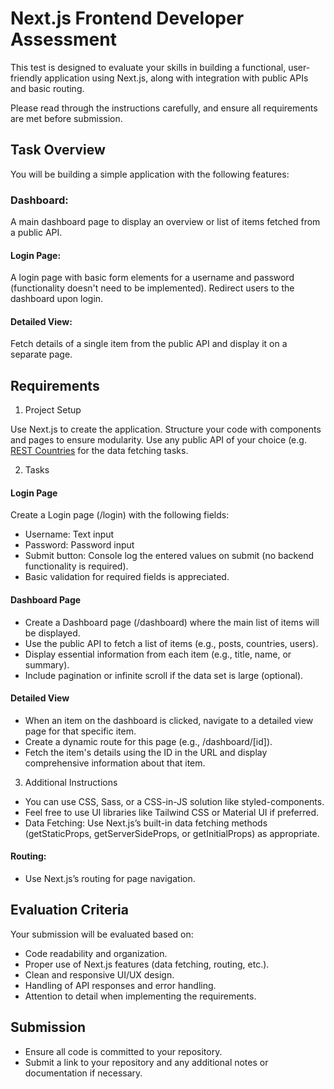 # Next.js Frontend Developer Assessment

This test is designed to evaluate your skills in building a functional, user-friendly application using Next.js, along with integration with public APIs and basic routing.

Please read through the instructions carefully, and ensure all requirements are met before submission.

## Task Overview
You will be building a simple application with the following features:

### Dashboard: 
A main dashboard page to display an overview or list of items fetched from a public API.

#### Login Page: 
A login page with basic form elements for a username and password (functionality doesn't need to be implemented).
Redirect users to the dashboard upon login.

#### Detailed View: 
Fetch details of a single item from the public API and display it on a separate page.

## Requirements

1. Project Setup

Use Next.js to create the application.
Structure your code with components and pages to ensure modularity.
Use any public API of your choice (e.g. [REST Countries](https://restcountries.com/v3.1/all) for the data fetching tasks.

2. Tasks

#### Login Page

Create a Login page (/login) with the following fields:
- Username: Text input
- Password: Password input
- Submit button: Console log the entered values on submit (no backend functionality is required).
- Basic validation for required fields is appreciated.

#### Dashboard Page

- Create a Dashboard page (/dashboard) where the main list of items will be displayed.
- Use the public API to fetch a list of items (e.g., posts, countries, users).
- Display essential information from each item (e.g., title, name, or summary).
- Include pagination or infinite scroll if the data set is large (optional).

#### Detailed View

- When an item on the dashboard is clicked, navigate to a detailed view page for that specific item.
- Create a dynamic route for this page (e.g., /dashboard/[id]).
- Fetch the item's details using the ID in the URL and display comprehensive information about that item.


3. Additional Instructions

- You can use CSS, Sass, or a CSS-in-JS solution like styled-components. 
- Feel free to use UI libraries like Tailwind CSS or Material UI if preferred.
- Data Fetching: Use Next.js’s built-in data fetching methods (getStaticProps, getServerSideProps, or getInitialProps) as appropriate.

#### Routing: 

- Use Next.js’s routing for page navigation.

## Evaluation Criteria

Your submission will be evaluated based on:

- Code readability and organization.
- Proper use of Next.js features (data fetching, routing, etc.).
- Clean and responsive UI/UX design.
- Handling of API responses and error handling.
- Attention to detail when implementing the requirements.

## Submission

- Ensure all code is committed to your repository.
- Submit a link to your repository and any additional notes or documentation if necessary.

